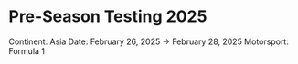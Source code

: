 # Pre-Season Testing 2025

Continent: Asia
Date: February 26, 2025 → February 28, 2025
Motorsport: Formula 1